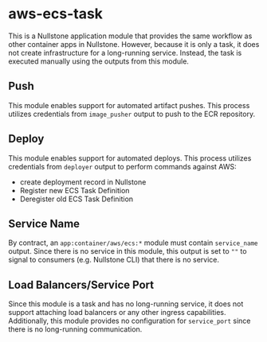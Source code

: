 # aws-ecs-task

This is a Nullstone application module that provides the same workflow as other container apps in Nullstone.
However, because it is only a task, it does not create infrastructure for a long-running service.
Instead, the task is executed manually using the outputs from this module.

## Push

This module enables support for automated artifact pushes.
This process utilizes credentials from `image_pusher` output to push to the ECR repository. 

## Deploy

This module enables support for automated deploys.
This process utilizes credentials from `deployer` output to perform commands against AWS:
- create deployment record in Nullstone
- Register new ECS Task Definition
- Deregister old ECS Task Definition

## Service Name

By contract, an `app:container/aws/ecs:*` module must contain `service_name` output.
Since there is no service in this module, this output is set to `""` to signal to consumers (e.g. Nullstone CLI) that there is no service.

## Load Balancers/Service Port

Since this module is a task and has no long-running service, it does not support attaching load balancers or any other ingress capabilities.
Additionally, this module provides no configuration for `service_port` since there is no long-running communication.
